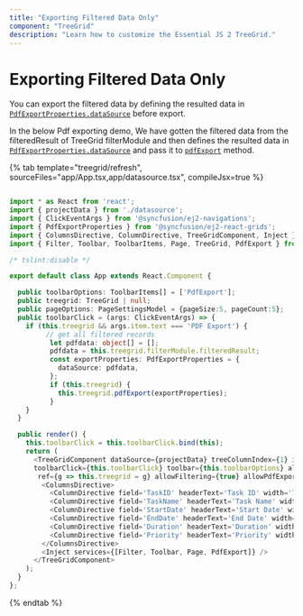 ```yaml
---
title: "Exporting Filtered Data Only"
component: "TreeGrid"
description: "Learn how to customize the Essential JS 2 TreeGrid."
---
```


# Exporting Filtered Data Only

You can export the filtered data by defining the resulted data in [`PdfExportProperties.dataSource`](../../api/grid/pdfExportProperties/#datasource) before export.

In the below Pdf exporting demo, We have gotten the filtered data from the filteredResult of TreeGrid filterModule and then defines the resulted data in [`PdfExportProperties.dataSource`](../../api/grid/pdfExportProperties/#datasource) and pass it to [`pdfExport`](../api/treegrid/#pdfexport) method.

{% tab template="treegrid/refresh", sourceFiles="app/App.tsx,app/datasource.tsx", compileJsx=true %}

```typescript

import * as React from 'react';
import { projectData } from './datasource';
import { ClickEventArgs } from '@syncfusion/ej2-navigations';
import { PdfExportProperties } from '@syncfusion/ej2-react-grids';
import { ColumnsDirective, ColumnDirective, TreeGridComponent, Inject } from '@syncfusion/ej2-react-treegrid';
import { Filter, Toolbar, ToolbarItems, Page, TreeGrid, PdfExport } from '@syncfusion/ej2-react-treegrid';

/* tslint:disable */

export default class App extends React.Component {

  public toolbarOptions: ToolbarItems[] = ['PdfExport'];
  public treegrid: TreeGrid | null;
  public pageOptions: PageSettingsModel = {pageSize:5, pageCount:5};
  public toolbarClick = (args: ClickEventArgs) => {
    if (this.treegrid && args.item.text === 'PDF Export') {
         // get all filtered records
          let pdfdata: object[] = [];
          pdfdata = this.treegrid.filterModule.filteredResult;
          const exportProperties: PdfExportProperties = {
            dataSource: pdfdata,
          };
          if (this.treegrid) {
            this.treegrid.pdfExport(exportProperties);
          }
    }
  }

  public render() {
    this.toolbarClick = this.toolbarClick.bind(this);
    return (
      <TreeGridComponent dataSource={projectData} treeColumnIndex={1} idMapping= 'TaskID' parentIdMapping='parentID' pageSettings={this.pageOptions}
      toolbarClick={this.toolbarClick} toolbar={this.toolbarOptions} allowPaging={true}
       ref={g => this.treegrid = g} allowFiltering={true} allowPdfExport={true}>
        <ColumnsDirective>
          <ColumnDirective field='TaskID' headerText='Task ID' width='70' textAlign='Right' isPrimaryKey={true}></ColumnDirective>
          <ColumnDirective field='TaskName' headerText='Task Name' width='100'></ColumnDirective>
          <ColumnDirective field='StartDate' headerText='Start Date' width='100' format='yMd' textAlign='Right' editType='datepickeredit'></ColumnDirective>
          <ColumnDirective field='EndDate' headerText='End Date' width='100' format='yMd' textAlign='Right' editType='datepickeredit'></ColumnDirective>
          <ColumnDirective field='Duration' headerText='Duration' width='90' textAlign='Right' />
          <ColumnDirective field='Priority' headerText='Priority' width='90' textAlign='Right' />
        </ColumnsDirective>
        <Inject services={[Filter, Toolbar, Page, PdfExport]} />
      </TreeGridComponent>
    );
  }
};
```

{% endtab %}
